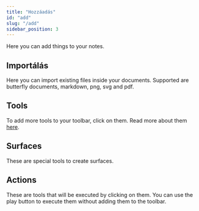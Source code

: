 ```yaml
---
title: "Hozzáadás"
id: "add"
slug: "/add"
sidebar_position: 3
---
```


Here you can add things to your notes.

## Importálás

Here you can import existing files inside your documents. Supported are butterfly documents, markdown, png, svg and pdf.

## Tools

To add more tools to your toolbar, click on them. Read more about them [here](tools).

## Surfaces

These are special tools to create surfaces.

## Actions

These are tools that will be executed by clicking on them. You can use the play button to execute them without adding them to the toolbar.
